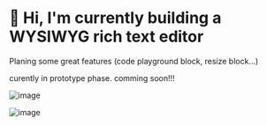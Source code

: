 # 👋 Hi, I'm currently building a WYSIWYG rich text editor

Planing some great features (code playground block, resize block...)

curently in prototype phase. comming soon!!!

![image](https://github.com/user-attachments/assets/30200f47-016c-48dc-8dd0-f0bad68af702)

![image](https://github.com/user-attachments/assets/c6eaa144-d530-4615-97e8-23df24aa818c)

